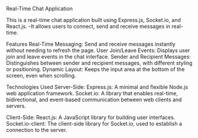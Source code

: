 Real-Time Chat Application

This is a real-time chat application built using Express.js, Socket.io, and React.js.
-It allows users to connect, send and receive messages in real-time.

Features
Real-Time Messaging: Send and receive messages instantly without needing to refresh the page.
User Join/Leave Events: Displays user join and leave events in the chat interface.
Sender and Recipient Messages: Distinguishes between sender and recipient messages, with different styling or positioning.
Dynamic Layout: Keeps the input area at the bottom of the screen, even when scrolling.

Technologies Used
Server-Side:
Express.js: A minimal and flexible Node.js web application framework.
Socket.io: A library that enables real-time, bidirectional, and event-based communication between web clients and servers.

Client-Side:
React.js: A JavaScript library for building user interfaces.
Socket.io-client: The client-side library for Socket.io, used to establish a connection to the server.

